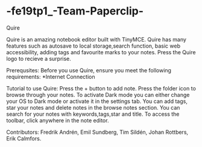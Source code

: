 # -fe19tp1_-Team-Paperclip-
Quire 

Quire is an amazing notebook editor built with TinyMCE. Quire has many features such as autosave to local storage,search function, basic web accessibility, adding tags and favourite marks to your notes. Press the Quire logo to recieve a surprise. 

Prerequsites:
Before you use Quire, ensure you meet the following requirements:
*Internet Connection

Tutorial to use Quire:
Press the + button to add note.
Press the folder icon to browse through your notes.
To activate Dark mode you can either change your OS to Dark mode or activate it in the settings tab.
You can add tags, star your notes and delete notes in the browse notes section.
You can search for your notes with keywords,tags,star and title.
To access the toolbar, click anywhere in the note editor.


Contributors: Fredrik Andrén, Emil Sundberg, Tim Sildén, Johan Rottbers, Erik Calmfors.


